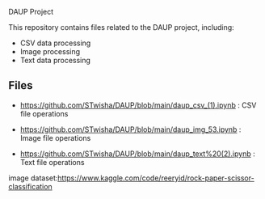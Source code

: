 DAUP Project

This repository contains files related to the DAUP project, including:
- CSV data processing
- Image processing
- Text data processing

## Files
- https://github.com/STwisha/DAUP/blob/main/daup_csv_(1).ipynb : CSV file operations

- https://github.com/STwisha/DAUP/blob/main/daup_img_53.ipynb : Image file operations

- https://github.com/STwisha/DAUP/blob/main/daup_text%20(2).ipynb : Text file operations

image dataset:https://www.kaggle.com/code/reeryid/rock-paper-scissor-classification



